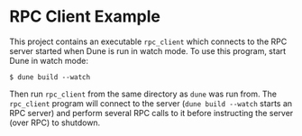 # RPC Client Example

This project contains an executable `rpc_client` which connects to the RPC
server started when Dune is run in watch mode. To use this program, start Dune
in watch mode:

```
$ dune build --watch
```

Then run `rpc_client` from the same directory as `dune` was run from. The
`rpc_client` program will connect to the server (`dune build --watch` starts an
RPC server) and perform several RPC calls to it before instructing the server
(over RPC) to shutdown.
